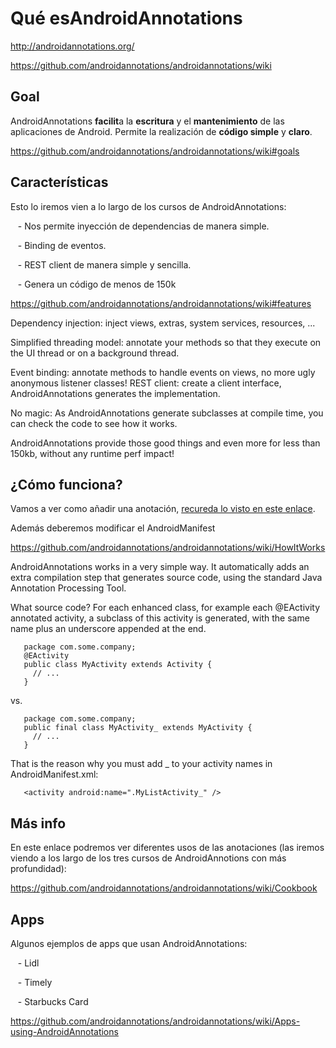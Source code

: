 # Qué esAndroidAnnotations

<http://androidannotations.org/>

<https://github.com/androidannotations/androidannotations/wiki>

## Goal

AndroidAnnotations **facilit**a la **escritura** y el **mantenimiento** de las aplicaciones de Android. Permite la realización de **código simple** y **claro**.

<https://github.com/androidannotations/androidannotations/wiki#goals>

## Características

Esto lo iremos vien a lo largo de los cursos de AndroidAnnotations:

&nbsp;&nbsp;&nbsp;- Nos permite inyección de dependencias de manera simple.

&nbsp;&nbsp;&nbsp;- Binding de eventos.

&nbsp;&nbsp;&nbsp;- REST client de manera simple y sencilla.

&nbsp;&nbsp;&nbsp;- Genera un código de menos de 150k

<https://github.com/androidannotations/androidannotations/wiki#features>

Dependency injection: inject views, extras, system services, resources, ...

Simplified threading model: annotate your methods so that they execute on the UI thread or on a background thread.

Event binding: annotate methods to handle events on views, no more ugly anonymous listener classes!
REST client: create a client interface, AndroidAnnotations generates the implementation.

No magic: As AndroidAnnotations generate subclasses at compile time, you can check the code to see how it works.

AndroidAnnotations provide those good things and even more for less than 150kb, without any runtime perf impact!

## ¿Cómo funciona?

Vamos a ver como añadir una anotación, [recureda lo visto en este enlace](http://androidannotations.org/).

Además deberemos modificar el AndroidManifest

<https://github.com/androidannotations/androidannotations/wiki/HowItWorks>

AndroidAnnotations works in a very simple way. It automatically adds an extra compilation step that generates source code, using the standard Java Annotation Processing Tool.

What source code? For each enhanced class, for example each @EActivity annotated activity, a subclass of this activity is generated, with the same name plus an underscore appended at the end.

```
   package com.some.company;
   @EActivity
   public class MyActivity extends Activity {
     // ...
   }
```

vs.

```
   package com.some.company;
   public final class MyActivity_ extends MyActivity {
     // ...
   }
```

That is the reason why you must add _ to your activity names in AndroidManifest.xml:

```
   <activity android:name=".MyListActivity_" />
```

## Más info

En este enlace podremos ver diferentes usos de las anotaciones (las iremos viendo a los largo de los tres cursos de AndroidAnnotions con más profundidad):

<https://github.com/androidannotations/androidannotations/wiki/Cookbook>

## Apps

Algunos ejemplos de apps que usan AndroidAnnotations:

&nbsp;&nbsp;&nbsp;- Lidl

&nbsp;&nbsp;&nbsp;- Timely

&nbsp;&nbsp;&nbsp;- Starbucks Card

<https://github.com/androidannotations/androidannotations/wiki/Apps-using-AndroidAnnotations>
